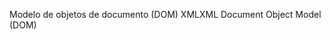 <span data-ttu-id="198b2-101">Modelo de objetos de documento (DOM) XML</span><span class="sxs-lookup"><span data-stu-id="198b2-101">XML Document Object Model (DOM)</span></span>